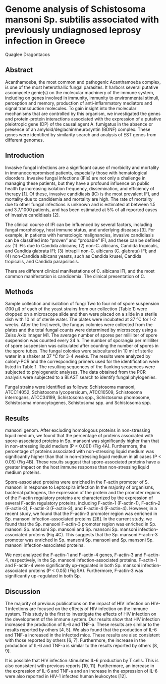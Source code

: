 # Genome analysis of Schistosoma mansoni Sp. subtilis associated with previously undiagnosed leprosy infection in Greece
Quaglee Dragontacos


## Abstract
Acanthamoeba, the most common and pathogenic Acanthamoeba complex, is one of the most heterothallic fungal parasites. It harbors several putative ascomycete genie(s) on the molecular machinery of the immune system, including on genes involved in immunity, immunity to environmental stimuli, perception and memory, production of anti-inflammatory mediators and signal transduction molecules. To gain insight into the molecular mechanisms that are controlled by this organism, we investigated the genes and protein-protein interactions associated with the expression of a putative pleiotropic gene (DP) of the causal agent A. fumigatus in the absence or presence of an amyloid/deglachin/neurosyntin (BDNF) complex. These genes were identified by similarity search and analysis of EST genes from different genomes.


## Introduction
Invasive fungal infections are a significant cause of morbidity and mortality in immunocompromised patients, especially those with hematological disorders. Invasive fungal infections (IFIs) are not only a challenge in managing these patients, but they have a profound influence on public health by increasing isolation frequency, dissemination, and efficiency of therapy [1]. Of these, invasive candidiasis (IC) is the most prevalent IFI, and mortality due to candidemia and mortality are high. The rate of mortality due to other fungal infections is unknown and is estimated at between 1.5 and 3.7/1000 patients, and has been estimated at 5% of all reported cases of invasive candidiasis [2].

The clinical course of IFI can be influenced by several factors, including fungal morphology, host immune status, and underlying diseases [3]. For example, in patients with hematologic malignancies, invasive candidiasis can be classified into “proven” and “probable” IFI, and these can be defined as: (1) IFIs due to Candida albicans; (2) non-C. albicans, Candida tropicalis, and Candida glabrata IFI; (3) intrapill non-C. albicans (C. glabrata) IFI; and (4) non-Candida albicans yeasts, such as Candida krusei, Candida tropicalis, and Candida parapsilosis.

There are different clinical manifestations of C. albicans IFI, and the most common manifestation is candidemia. The clinical presentation of C.


## Methods
Sample collection and isolation of fungi
Two to four ml of spore suspension (100 µl) of each of the yeast strains from our collection (Table 1) were dropped on a microscope slide and then were placed on a slide in a sterile dish with 10 ml of sterile water. The plates were incubated at 37 °C for 1-2 weeks. After the first week, the fungus colonies were collected from the plates and the total fungal counts were determined by microscopy using a Zeiss Axio Imager M1. The average number of spores per milliliter of spore suspension was counted every 24 h. The number of sporangia per milliliter of spore suspension was calculated after counting the number of spores in the spore tubes. The fungal colonies were subcultured in 10 ml of sterile water in a shaker at 37 °C for 3-4 weeks. The results were analyzed by colony-PCR and the corresponding primers used for the identification were listed in Table 1. The resulting sequences of the flanking sequences were subjected to phylogenetic analyses. The data obtained from the PCR analysis were subjected to a BLAST search to identify fungal phylogenies.

Fungal strains were identified as follows: Schistosoma mansoni, ATCC14052, Schistosoma lycopersicum, ATCC10509, Schistosoma interrogans, ATCC34199, Schistosoma spp., Schistosoma phomosome, Schistosoma monocytogenes, Schistosoma spp. and Schistosoma spp.


## Results
mansoni genom. After excluding homologous proteins in non-stressing liquid medium, we found that the percentage of proteins associated with spore-associated proteins in Sp. mansoni was significantly higher than that in non-stressing liquid medium (P < 0.001) (Fig 4A). Furthermore, the percentage of proteins associated with non-stressing liquid medium was significantly higher than that in non-stressing liquid medium in all cases (P < 0.05) (Fig 4B). These results suggest that spore-associated proteins have a greater impact on the host immune response than non-stressing liquid medium proteins.

Spore-associated proteins were enriched in the F-actin promoter of S. mansoni in response to Leptospira infection
In the majority of organisms, bacterial pathogens, the expression of the protein and the promoter regions of the F-actin regulatory proteins are characterized by the expression of several F-actin regulatory proteins, including F-actin-1 (F-actin-1), F-actin-2 (F-actin-2), F-actin-3 (F-actin-3), and F-actin-4 (F-actin-4). However, in a recent study, we found that the F-actin-3 promoter region was enriched in Sp. mansoni infection-associated proteins [28]. In the current study, we found that the Sp. mansoni F-actin-3 promoter region was enriched in Sp. mansoni Sp. mansoni Sp. mansoni and Sp. mansoni Sp. mansoni infection-associated proteins (Fig 4C). This suggests that the Sp. mansoni F-actin-3 promoter was enriched in Sp. mansoni Sp. mansoni and Sp. mansoni Sp. mansoni infection-associated proteins.

We next analyzed the F-actin-1 and F-actin-4 genes, F-actin-3 and F-actin-4, respectively, in the Sp. mansoni infection-associated proteins. F-actin-1 and F-actin-4 were significantly up-regulated in both Sp. mansoni infection-associated proteins (P < 0.05) (Fig 5A). Furthermore, F-actin-3 was significantly up-regulated in both Sp.


## Discussion
The majority of previous publications on the impact of HIV infection on HIV-1 infections are focused on the effects of HIV infection on the immune system. This study is the first to investigate the effects of HIV infection on the development of the immune system. Our results show that HIV infection increased the production of IL-6 and TNF-a. These results are similar to the results reported by others [4, 5]. We also found that the production of IL-6 and TNF-a increased in the infected mice. These results are also consistent with those reported by others [6, 7]. Furthermore, the increase in the production of IL-6 and TNF-a is similar to the results reported by others [8, 9].

It is possible that HIV infection stimulates IL-6 production by T cells. This is also consistent with previous reports [10, 11]. Furthermore, an increase in the expression of IL-6 and TNF-a and an increase in the expression of IL-6 were also reported in HIV-1 infected human leukocytes [12].
